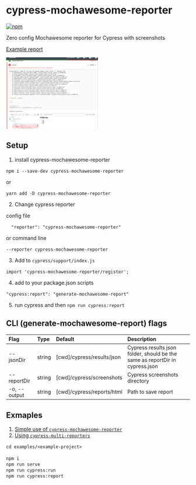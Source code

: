 # cypress-mochawesome-reporter

[![npm](https://img.shields.io/npm/v/cypress-mochawesome-reporter)](http://www.npmjs.com/package/cypress-mochawesome-reporter)

Zero config Mochawesome reporter for Cypress with screenshots

[Example report](https://lironer.github.io/cypress-mochawesome-reporter/example-report/mochawesome.html)

<img src="./docs/assets/failed-test-with-screenshot.png" alt="Mochawesome report with fail test screenshot" width="50%" />

## Setup

1. install cypress-mochawesome-reporter

```
npm i --save-dev cypress-mochawesome-reporter
```

or

```
yarn add -D cypress-mochawesome-reporter
```

2. Change cypress reporter

config file

```
  "reporter": "cypress-mochawesome-reporter"
```

or command line

```
--reporter cypress-mochawesome-reporter
```

3. Add to `cypress/support/index.js`

```
import 'cypress-mochawesome-reporter/register';
```

4. add to your package.json scripts

```
"cypress:report": "generate-mochawesome-report"
```

5. run cypress and then `npm run cypress:report`

## CLI (generate-mochawesome-report) flags

| Flag         | Type   | Default                    | Description                                                                  |
| :----------- | :----- | :------------------------- | :--------------------------------------------------------------------------- |
| --jsonDir    | string | [cwd]/cypress/results/json | Cypress results json folder, should be the same as reportDir in cypress.json |
| --reportDir  | string | [cwd]/cypress/screenshots  | Cypress screenshots directory                                                |
| -o, --output | string | [cwd]/cypress/reports/html | Path to save report                                                          |

## Exmaples

1. [Simple use of `cypress-mochawesome-reporter`](examples/simple)
2. [Using `cypress-multi-reporters`](examples/multiple-reporters)

```
cd examples/<example-project>

npm i
npm run serve
npm run cypress:run
npm run cypress:report
```
